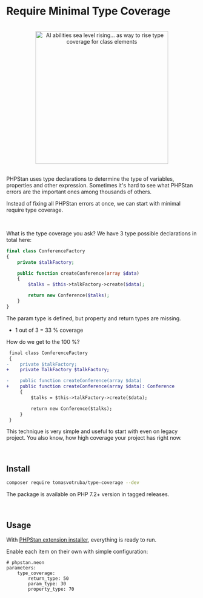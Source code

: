 # Require Minimal Type Coverage

<br>

<div align="center">
    <img src="/docs/required_type_level.jpg" style="width: 25em" alt="AI abilities sea level rising... as way to rise type coverage for class elements">
</div>

<br>

PHPStan uses type declarations to determine the type of variables, properties and other expression. Sometimes it's hard to see what PHPStan errors are the important ones among thousands of others.

Instead of fixing all PHPStan errors at once, we can start with minimal require type coverage.

<br>

What is the type coverage you ask? We have 3 type possible declarations in total here:

```php
final class ConferenceFactory
{
    private $talkFactory;

    public function createConference(array $data)
    {
        $talks = $this->talkFactory->create($data);

        return new Conference($talks);
    }
}
```

The param type is defined, but property and return types are missing.

* 1 out of 3 = 33 % coverage

How do we get to the 100 %?

```diff
 final class ConferenceFactory
 {
-    private $talkFactory;
+    private TalkFactory $talkFactory;

-    public function createConference(array $data)
+    public function createConference(array $data): Conference
     {
         $talks = $this->talkFactory->create($data);

         return new Conference($talks);
     }
 }
```

This technique is very simple and useful to start with even on legacy project. You also know, how high coverage your project has right now.

<br>

## Install

```bash
composer require tomasvotruba/type-coverage --dev
```

The package is available on PHP 7.2+ version in tagged releases.

<br>

## Usage

With [PHPStan extension installer](https://github.com/phpstan/extension-installer), everything is ready to run.

Enable each item on their own with simple configuration:

```neon
# phpstan.neon
parameters:
    type_coverage:
        return_type: 50
        param_type: 30
        property_type: 70
```
